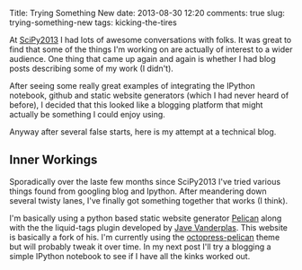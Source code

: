 Title: Trying Something New
date: 2013-08-30 12:20
comments: true
slug: trying-something-new
tags: kicking-the-tires

<!-- PELICAN_BEGIN_SUMMARY -->
At [SciPy2013](http://conference.scipy.org/scipy2013/) I had lots of awesome 
conversations with folks. It was great to find that some of the things I'm
working on are actually of interest to a wider audience. One thing that came up 
again and again is whether I had blog posts describing some of my work (I didn't).

After seeing some really great examples of integrating the IPython notebook, github
and static website generators (which I had never heard of before), I decided that 
this looked like a blogging platform that might actually be something I could enjoy 
using. 

Anyway after several false starts, here is my attempt at a technical blog. 

<!-- PELICAN_END_SUMMARY -->

## Inner Workings ##

Sporadically over the laste few months since SciPy2013 I've tried various things found 
from googling blog and Ipython. After meandering down several twisty lanes, I've finally 
got something together that works (I think).

I'm basically using a python based static website generator [Pelican](http://getpelican.com) 
along with the the liquid-tags plugin developed by [Jave Vanderplas](http://jakevdp.github.io/).
This website is basically a fork of his. I'm currently using the [octopress-pelican](https://github.com/duilio/pelican-octopress-theme)
theme but will probably tweak it over time. In my next post I'll try a blogging a simple 
IPython notebook to see if I have all the kinks worked out.